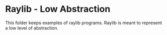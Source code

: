 # Raylib - Low Abstraction
This folder keeps examples of raylib programs. Raylib is meant to represent a low level of abstraction.

